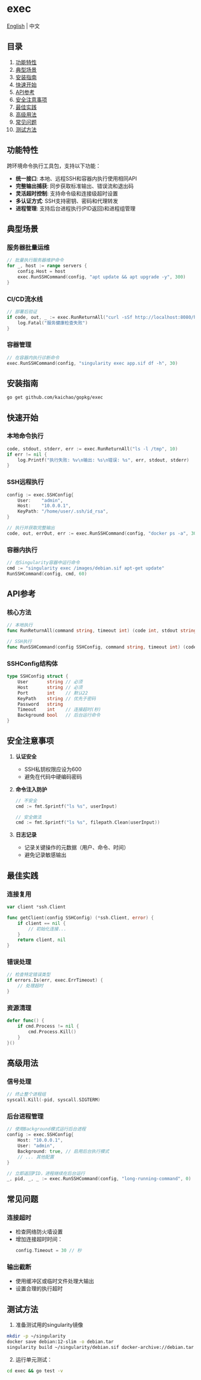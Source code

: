 # exec

[English](README.md) | 中文

## 目录
1. [功能特性](#功能特性)
2. [典型场景](#典型场景)
3. [安装指南](#安装指南)
4. [快速开始](#快速开始)
5. [API参考](#api参考)
6. [安全注意事项](#安全注意事项)
7. [最佳实践](#最佳实践)
8. [高级用法](#高级用法)
9. [常见问题](#常见问题)
10. [测试方法](#测试方法)

## 功能特性

跨环境命令执行工具包，支持以下功能：

- **统一接口**: 本地、远程SSH和容器内执行使用相同API
- **完整输出捕获**: 同步获取标准输出、错误流和退出码
- **灵活超时控制**: 支持命令级和连接级超时设置
- **多认证方式**: SSH支持密钥、密码和代理转发
- **进程管理**: 支持后台进程执行(PID返回)和进程组管理

## 典型场景

### 服务器批量运维
```go
// 批量执行服务器维护命令
for _, host := range servers {
    config.Host = host
    exec.RunSSHCommand(config, "apt update && apt upgrade -y", 300)
}
```

### CI/CD流水线
```go
// 部署后验证
if code, out, _ := exec.RunReturnAll("curl -sSf http://localhost:8080/health", 10); code != 0 {
    log.Fatal("服务健康检查失败")
}
```

### 容器管理
```go
// 在容器内执行诊断命令
exec.RunSSHCommand(config, "singularity exec app.sif df -h", 30)
```

## 安装指南

```sh
go get github.com/kaichao/gopkg/exec
```

## 快速开始

### 本地命令执行
```go
code, stdout, stderr, err := exec.RunReturnAll("ls -l /tmp", 10)
if err != nil {
    log.Printf("执行失败: %v\n输出: %s\n错误: %s", err, stdout, stderr)
}
```

### SSH远程执行
```go
config := exec.SSHConfig{
    User:    "admin",
    Host:    "10.0.0.1", 
    KeyPath: "/home/user/.ssh/id_rsa",
}

// 执行并获取完整输出
code, out, errOut, err := exec.RunSSHCommand(config, "docker ps -a", 30)
```

### 容器内执行
```go
// 在Singularity容器中运行命令
cmd := "singularity exec /images/debian.sif apt-get update"
RunSSHCommand(config, cmd, 60)
```

## API参考

### 核心方法
```go
// 本地执行
func RunReturnAll(command string, timeout int) (code int, stdout string, stderr string, err error)

// SSH执行 
func RunSSHCommand(config SSHConfig, command string, timeout int) (code int, stdout string, stderr string, err error)
```

### SSHConfig结构体
```go
type SSHConfig struct {
    User       string // 必须
    Host       string // 必须
    Port       int    // 默认22
    KeyPath    string // 优先于密码
    Password   string 
    Timeout    int    // 连接超时(秒)
    Background bool   // 后台运行命令
}
```

## 安全注意事项

1. **认证安全**
   - SSH私钥权限应设为600
   - 避免在代码中硬编码密码

2. **命令注入防护**
   ```go
   // 不安全
   cmd := fmt.Sprintf("ls %s", userInput)
   
   // 安全做法
   cmd := fmt.Sprintf("ls %s", filepath.Clean(userInput))
   ```

3. **日志记录**
   - 记录关键操作的元数据（用户、命令、时间）
   - 避免记录敏感输出

## 最佳实践

### 连接复用
```go
var client *ssh.Client

func getClient(config SSHConfig) (*ssh.Client, error) {
    if client == nil {
        // 初始化连接...
    }
    return client, nil
}
```

### 错误处理
```go
// 检查特定错误类型
if errors.Is(err, exec.ErrTimeout) {
    // 处理超时
}
```

### 资源清理
```go
defer func() {
    if cmd.Process != nil {
        cmd.Process.Kill()
    }
}()
```

## 高级用法

### 信号处理
```go
// 终止整个进程组
syscall.Kill(-pid, syscall.SIGTERM)
```

### 后台进程管理
```go
// 使用Background模式运行后台进程
config := exec.SSHConfig{
    Host: "10.0.0.1",
    User: "admin",
    Background: true, // 启用后台执行模式
    // ... 其他配置
}

// 立即返回PID，进程继续在后台运行
_, pid, _, _ := exec.RunSSHCommand(config, "long-running-command", 0)
```

## 常见问题

### 连接超时
- 检查网络防火墙设置
- 增加连接超时时间：
  ```go
  config.Timeout = 30 // 秒
  ```

### 输出截断
- 使用缓冲区或临时文件处理大输出
- 设置合理的执行超时

## 测试方法

1. 准备测试用的singularity镜像
```sh
mkdir -p ~/singularity
docker save debian:12-slim -o debian.tar
singularity build ~/singularity/debian.sif docker-archive://debian.tar
```

2. 运行单元测试：
```sh
cd exec && go test -v
